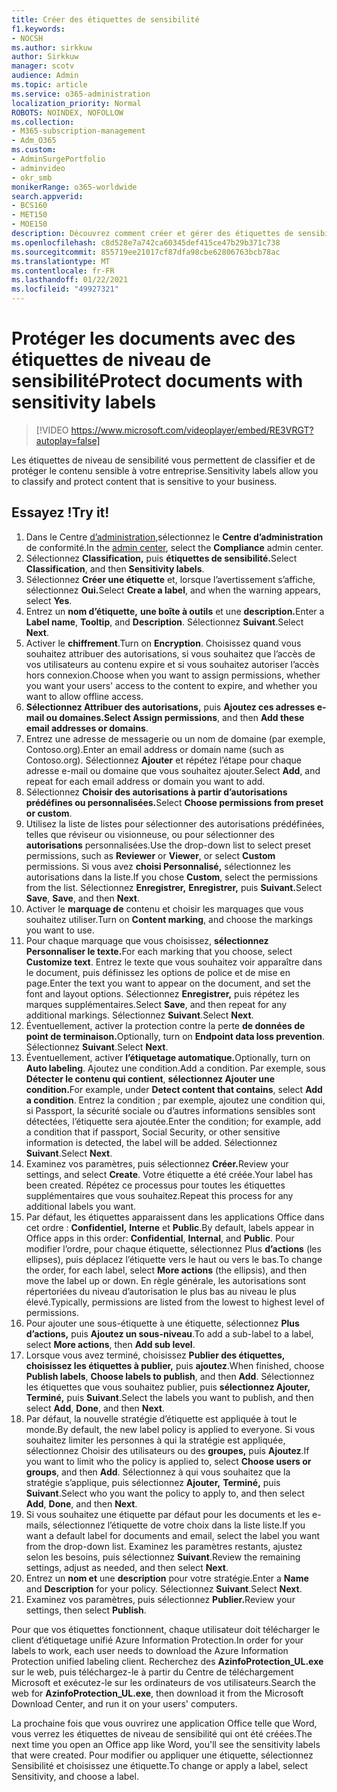 ```yaml
---
title: Créer des étiquettes de sensibilité
f1.keywords:
- NOCSH
ms.author: sirkkuw
author: Sirkkuw
manager: scotv
audience: Admin
ms.topic: article
ms.service: o365-administration
localization_priority: Normal
ROBOTS: NOINDEX, NOFOLLOW
ms.collection:
- M365-subscription-management
- Adm_O365
ms.custom:
- AdminSurgePortfolio
- adminvideo
- okr_smb
monikerRange: o365-worldwide
search.appverid:
- BCS160
- MET150
- MOE150
description: Découvrez comment créer et gérer des étiquettes de sensibilité.
ms.openlocfilehash: c8d528e7a742ca60345def415ce47b29b371c738
ms.sourcegitcommit: 855719ee21017cf87dfa98cbe62806763bcb78ac
ms.translationtype: MT
ms.contentlocale: fr-FR
ms.lasthandoff: 01/22/2021
ms.locfileid: "49927321"
---
```

# <a name="protect-documents-with-sensitivity-labels"></a><span data-ttu-id="e2e74-103">Protéger les documents avec des étiquettes de niveau de sensibilité</span><span class="sxs-lookup"><span data-stu-id="e2e74-103">Protect documents with sensitivity labels</span></span>

> [!VIDEO https://www.microsoft.com/videoplayer/embed/RE3VRGT?autoplay=false]

<span data-ttu-id="e2e74-104">Les étiquettes de niveau de sensibilité vous permettent de classifier et de protéger le contenu sensible à votre entreprise.</span><span class="sxs-lookup"><span data-stu-id="e2e74-104">Sensitivity labels allow you to classify and protect content that is sensitive to your business.</span></span>

## <a name="try-it"></a><span data-ttu-id="e2e74-105">Essayez !</span><span class="sxs-lookup"><span data-stu-id="e2e74-105">Try it!</span></span>

1. <span data-ttu-id="e2e74-106">Dans le Centre [d’administration,](https://admin.microsoft.com)sélectionnez le **Centre d’administration** de conformité.</span><span class="sxs-lookup"><span data-stu-id="e2e74-106">In the [admin center](https://admin.microsoft.com), select the **Compliance** admin center.</span></span>
1. <span data-ttu-id="e2e74-107">Sélectionnez **Classification,** puis **étiquettes de sensibilité.**</span><span class="sxs-lookup"><span data-stu-id="e2e74-107">Select **Classification**, and then **Sensitivity labels**.</span></span>
1. <span data-ttu-id="e2e74-108">Sélectionnez **Créer une étiquette** et, lorsque l’avertissement s’affiche, sélectionnez **Oui.**</span><span class="sxs-lookup"><span data-stu-id="e2e74-108">Select **Create a label**, and when the warning appears, select **Yes**.</span></span>
1. <span data-ttu-id="e2e74-109">Entrez un **nom d’étiquette,** **une boîte à outils** et une **description.**</span><span class="sxs-lookup"><span data-stu-id="e2e74-109">Enter a **Label name**, **Tooltip**, and **Description**.</span></span> <span data-ttu-id="e2e74-110">Sélectionnez **Suivant**.</span><span class="sxs-lookup"><span data-stu-id="e2e74-110">Select **Next**.</span></span>
1. <span data-ttu-id="e2e74-111">Activer le **chiffrement**.</span><span class="sxs-lookup"><span data-stu-id="e2e74-111">Turn on **Encryption**.</span></span> <span data-ttu-id="e2e74-112">Choisissez quand vous souhaitez attribuer des autorisations, si vous souhaitez que l’accès de vos utilisateurs au contenu expire et si vous souhaitez autoriser l’accès hors connexion.</span><span class="sxs-lookup"><span data-stu-id="e2e74-112">Choose when you want to assign permissions, whether you want your users' access to the content to expire, and whether you want to allow offline access.</span></span>
1. <span data-ttu-id="e2e74-113">**Sélectionnez Attribuer des autorisations,** puis **Ajoutez ces adresses e-mail ou domaines.**</span><span class="sxs-lookup"><span data-stu-id="e2e74-113">**Select Assign permissions**, and then **Add these email addresses or domains**.</span></span>
1. <span data-ttu-id="e2e74-114">Entrez une adresse de messagerie ou un nom de domaine (par exemple, Contoso.org).</span><span class="sxs-lookup"><span data-stu-id="e2e74-114">Enter an email address or domain name (such as Contoso.org).</span></span>  <span data-ttu-id="e2e74-115">Sélectionnez **Ajouter** et répétez l’étape pour chaque adresse e-mail ou domaine que vous souhaitez ajouter.</span><span class="sxs-lookup"><span data-stu-id="e2e74-115">Select **Add**, and repeat for each email address or domain you want to add.</span></span>
1. <span data-ttu-id="e2e74-116">Sélectionnez **Choisir des autorisations à partir d’autorisations prédéfines ou personnalisées.**</span><span class="sxs-lookup"><span data-stu-id="e2e74-116">Select **Choose permissions from preset or custom**.</span></span>
1. <span data-ttu-id="e2e74-117">Utilisez la liste de listes pour sélectionner  des autorisations prédéfinées, telles que réviseur ou visionneuse, ou pour sélectionner des **autorisations** personnalisées.</span><span class="sxs-lookup"><span data-stu-id="e2e74-117">Use the drop-down list to select preset permissions, such as **Reviewer** or **Viewer**, or select **Custom** permissions.</span></span> <span data-ttu-id="e2e74-118">Si vous avez **choisi Personnalisé,** sélectionnez les autorisations dans la liste.</span><span class="sxs-lookup"><span data-stu-id="e2e74-118">If you chose **Custom**, select the permissions from the list.</span></span> <span data-ttu-id="e2e74-119">Sélectionnez **Enregistrer,** **Enregistrer,** puis **Suivant.**</span><span class="sxs-lookup"><span data-stu-id="e2e74-119">Select **Save**, **Save**, and then **Next**.</span></span>
1. <span data-ttu-id="e2e74-120">Activer le **marquage de** contenu et choisir les marquages que vous souhaitez utiliser.</span><span class="sxs-lookup"><span data-stu-id="e2e74-120">Turn on **Content marking**, and choose the markings you want to use.</span></span>
1. <span data-ttu-id="e2e74-121">Pour chaque marquage que vous choisissez, **sélectionnez Personnaliser le texte.**</span><span class="sxs-lookup"><span data-stu-id="e2e74-121">For each marking that you choose, select **Customize text**.</span></span> <span data-ttu-id="e2e74-122">Entrez le texte que vous souhaitez voir apparaître dans le document, puis définissez les options de police et de mise en page.</span><span class="sxs-lookup"><span data-stu-id="e2e74-122">Enter the text you want to appear on the document, and set the font and layout options.</span></span> <span data-ttu-id="e2e74-123">Sélectionnez **Enregistrer,** puis répétez les marques supplémentaires.</span><span class="sxs-lookup"><span data-stu-id="e2e74-123">Select **Save**, and then repeat for any additional markings.</span></span> <span data-ttu-id="e2e74-124">Sélectionnez **Suivant**.</span><span class="sxs-lookup"><span data-stu-id="e2e74-124">Select **Next**.</span></span>
1. <span data-ttu-id="e2e74-125">Éventuellement, activer la protection contre la perte **de données de point de terminaison.**</span><span class="sxs-lookup"><span data-stu-id="e2e74-125">Optionally, turn on **Endpoint data loss prevention**.</span></span> <span data-ttu-id="e2e74-126">Sélectionnez **Suivant**.</span><span class="sxs-lookup"><span data-stu-id="e2e74-126">Select **Next**.</span></span>
1. <span data-ttu-id="e2e74-127">Éventuellement, activer **l’étiquetage automatique.**</span><span class="sxs-lookup"><span data-stu-id="e2e74-127">Optionally, turn on **Auto labeling**.</span></span> <span data-ttu-id="e2e74-128">Ajoutez une condition.</span><span class="sxs-lookup"><span data-stu-id="e2e74-128">Add a condition.</span></span> <span data-ttu-id="e2e74-129">Par exemple, sous **Détecter le contenu qui contient**, **sélectionnez Ajouter une condition.**</span><span class="sxs-lookup"><span data-stu-id="e2e74-129">For example, under **Detect content that contains**, select **Add a condition**.</span></span> <span data-ttu-id="e2e74-130">Entrez la condition ; par exemple, ajoutez une condition qui, si Passport, la sécurité sociale ou d’autres informations sensibles sont détectées, l’étiquette sera ajoutée.</span><span class="sxs-lookup"><span data-stu-id="e2e74-130">Enter the condition; for example, add a condition that if passport, Social Security, or other sensitive information is detected, the label will be added.</span></span> <span data-ttu-id="e2e74-131">Sélectionnez **Suivant**.</span><span class="sxs-lookup"><span data-stu-id="e2e74-131">Select **Next**.</span></span>
1. <span data-ttu-id="e2e74-132">Examinez vos paramètres, puis sélectionnez **Créer.**</span><span class="sxs-lookup"><span data-stu-id="e2e74-132">Review your settings, and select **Create**.</span></span> <span data-ttu-id="e2e74-133">Votre étiquette a été créée.</span><span class="sxs-lookup"><span data-stu-id="e2e74-133">Your label has been created.</span></span> <span data-ttu-id="e2e74-134">Répétez ce processus pour toutes les étiquettes supplémentaires que vous souhaitez.</span><span class="sxs-lookup"><span data-stu-id="e2e74-134">Repeat this process for any additional labels you want.</span></span>
1. <span data-ttu-id="e2e74-135">Par défaut, les étiquettes apparaissent dans les applications Office dans cet ordre : **Confidentiel,** **Interne** et **Public**.</span><span class="sxs-lookup"><span data-stu-id="e2e74-135">By default, labels appear in Office apps in this order: **Confidential**, **Internal**, and **Public**.</span></span> <span data-ttu-id="e2e74-136">Pour modifier l’ordre, pour chaque étiquette, sélectionnez Plus **d’actions** (les ellipses), puis déplacez l’étiquette vers le haut ou vers le bas.</span><span class="sxs-lookup"><span data-stu-id="e2e74-136">To change the order, for each label, select **More actions** (the ellipsis), and then move the label up or down.</span></span> <span data-ttu-id="e2e74-137">En règle générale, les autorisations sont répertoriées du niveau d’autorisation le plus bas au niveau le plus élevé.</span><span class="sxs-lookup"><span data-stu-id="e2e74-137">Typically, permissions are listed from the lowest to highest level of permissions.</span></span>
1. <span data-ttu-id="e2e74-138">Pour ajouter une sous-étiquette à une étiquette, sélectionnez **Plus d’actions,** puis **Ajoutez un sous-niveau**.</span><span class="sxs-lookup"><span data-stu-id="e2e74-138">To add a sub-label to a label, select **More actions**, then **Add sub level**.</span></span>
1. <span data-ttu-id="e2e74-139">Lorsque vous avez terminé, choisissez **Publier des étiquettes,** **choisissez les étiquettes à publier,** puis **ajoutez**.</span><span class="sxs-lookup"><span data-stu-id="e2e74-139">When finished, choose **Publish labels**, **Choose labels to publish**, and then **Add**.</span></span> <span data-ttu-id="e2e74-140">Sélectionnez les étiquettes que vous souhaitez publier, puis **sélectionnez Ajouter,** **Terminé,** puis **Suivant**.</span><span class="sxs-lookup"><span data-stu-id="e2e74-140">Select the labels you want to publish, and then select **Add**, **Done**, and then **Next**.</span></span>
1. <span data-ttu-id="e2e74-141">Par défaut, la nouvelle stratégie d’étiquette est appliquée à tout le monde.</span><span class="sxs-lookup"><span data-stu-id="e2e74-141">By default, the new label policy is applied to everyone.</span></span> <span data-ttu-id="e2e74-142">Si vous souhaitez limiter les personnes à qui la stratégie est appliquée, sélectionnez Choisir des utilisateurs ou des **groupes,** puis **Ajoutez**.</span><span class="sxs-lookup"><span data-stu-id="e2e74-142">If you want to limit who the policy is applied to, select **Choose users or groups**, and then **Add**.</span></span> <span data-ttu-id="e2e74-143">Sélectionnez à qui vous souhaitez que la stratégie s’applique, puis sélectionnez **Ajouter,** **Terminé,** puis **Suivant**.</span><span class="sxs-lookup"><span data-stu-id="e2e74-143">Select who you want the policy to apply to, and then select **Add**, **Done**, and then **Next**.</span></span>
1. <span data-ttu-id="e2e74-144">Si vous souhaitez une étiquette par défaut pour les documents et les e-mails, sélectionnez l’étiquette de votre choix dans la liste liste.</span><span class="sxs-lookup"><span data-stu-id="e2e74-144">If you want a default label for documents and email, select the label you want from the drop-down list.</span></span> <span data-ttu-id="e2e74-145">Examinez les paramètres restants, ajustez selon les besoins, puis sélectionnez **Suivant**.</span><span class="sxs-lookup"><span data-stu-id="e2e74-145">Review the remaining settings, adjust as needed, and then select **Next**.</span></span>
1. <span data-ttu-id="e2e74-146">Entrez un **nom et** une **description** pour votre stratégie.</span><span class="sxs-lookup"><span data-stu-id="e2e74-146">Enter a **Name** and **Description** for your policy.</span></span> <span data-ttu-id="e2e74-147">Sélectionnez **Suivant**.</span><span class="sxs-lookup"><span data-stu-id="e2e74-147">Select **Next**.</span></span>
1. <span data-ttu-id="e2e74-148">Examinez vos paramètres, puis sélectionnez **Publier.**</span><span class="sxs-lookup"><span data-stu-id="e2e74-148">Review your settings, then select **Publish**.</span></span>

<span data-ttu-id="e2e74-149">Pour que vos étiquettes fonctionnent, chaque utilisateur doit télécharger le client d’étiquetage unifié Azure Information Protection.</span><span class="sxs-lookup"><span data-stu-id="e2e74-149">In order for your labels to work, each user needs to download the Azure Information Protection unified labeling client.</span></span> <span data-ttu-id="e2e74-150">Recherchez des **AzinfoProtection_UL.exe** sur le web, puis téléchargez-le à partir du Centre de téléchargement Microsoft et exécutez-le sur les ordinateurs de vos utilisateurs.</span><span class="sxs-lookup"><span data-stu-id="e2e74-150">Search the web for **AzinfoProtection_UL.exe**, then download it from the Microsoft Download Center, and run it on your users' computers.</span></span>

<span data-ttu-id="e2e74-151">La prochaine fois que vous ouvrirez une application Office telle que Word, vous verrez les étiquettes de niveau de sensibilité qui ont été créées.</span><span class="sxs-lookup"><span data-stu-id="e2e74-151">The next time you open an Office app like Word, you'll see the sensitivity labels that were created.</span></span> <span data-ttu-id="e2e74-152">Pour modifier ou appliquer une étiquette, sélectionnez Sensibilité et choisissez une étiquette.</span><span class="sxs-lookup"><span data-stu-id="e2e74-152">To change or apply a label, select Sensitivity, and choose a label.</span></span>

